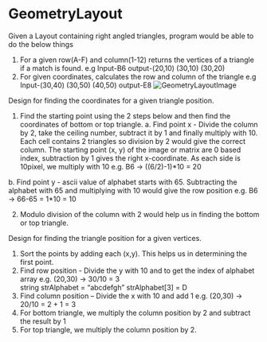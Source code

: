# GeometryLayout
Given a Layout containing right angled triangles, program would be able to do the below things
1. For a given row(A-F) and column(1-12) returns the vertices of a triangle if a match is found.
   e.g Input-B6  output-(20,10) (30,10) (30,20)   
2. For given coordinates, calculates the row and column of the triangle 
   e.g Input-(30,40) (30,50) (40,50) output-E8
![GeometryLayoutImage](https://user-images.githubusercontent.com/17550115/169399554-70941b3c-b0ae-47cc-98a3-b126dd9d6413.jpeg)

Design for finding the coordinates for a given triangle position.
1.	Find the starting point using the 2 steps below and then find the coordinates of bottom or top triangle.
   a.	Find point x - Divide the column by 2, take the ceiling number, subtract it by 1 and finally multiply with 10.
      Each cell contains 2 triangles so division by 2 would give the correct column.
      The starting point (x, y) of the image or matrix are 0 based index, subtraction by 1 gives the right x-coordinate.
      As each side is 10pixel, we multiply with 10
      e.g. B6 -> ((6/2)-1)*10 = 20

   b.	Find point y -  ascii value of alphabet starts with 65. Subtracting the alphabet with 65 and multiplying with 10 would give the row position
      e.g. B6 -> 66-65 = 1*10 = 10

2.	Modulo division of the column with 2 would help us in finding the bottom or top triangle.

Design for finding the triangle position for a given vertices.
1.	Sort the points by adding each (x,y). This helps us in determining the first point.
2.	Find row position - Divide the y with 10 and to get the index of alphabet array
   e.g. (20,30) -> 30/10 = 3    
        string strAlphabet = “abcdefgh”
        strAlphabet[3] = D
3.	Find column position – Divide the x with 10 and add 1 
   e.g. (20,30) -> 20/10 = 2 + 1 = 3
4.	For bottom triangle, we multiply the column position by 2 and subtract the result by 1
5.	For top triangle, we multiply the column position by 2.
